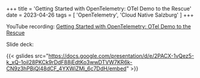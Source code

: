 +++
title = 'Getting Started with OpenTelemetry: OTel Demo to the Rescue'
date = 2023-04-26
tags = [
    'OpenTelemetry',
    'Cloud Native Salzburg'
]
+++

YouTube recording: [Getting Started with OpenTelemetry: OTel Demo to the Rescue](https://www.youtube.com/watch?v=iWpYD81ahmU)

Slide deck:

{{< gslides src="https://docs.google.com/presentation/d/e/2PACX-1vQez5-k_xQ-1oil28PKCk9rDdF88jEdtKo3wwDTVW7KR6k-CN9z3hPBjQl48dCF_4YXWiZMi_6c7DdH/embed" >}}
